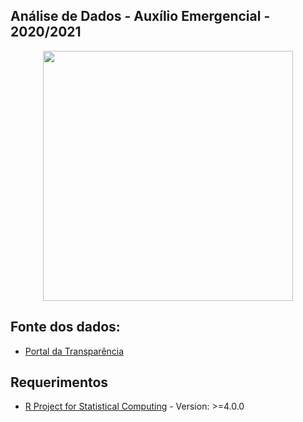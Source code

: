 ## Análise de Dados - Auxílio Emergencial - 2020/2021

<p align="center"><img src="http://www.utfpr.edu.br/++theme++utfpr_branco/img/logo.png" width="400"></p>


## Fonte dos dados:
* [Portal da Transparência](http://www.portaldatransparencia.gov.br/pagina-interna/603519-download-de-dados-auxilio-emergencial)

## Requerimentos

* [R Project for Statistical Computing](https://www.r-project.org/) - Version: >=4.0.0
